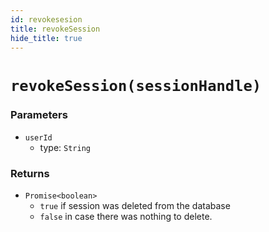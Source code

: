 ```yaml
---
id: revokesesion
title: revokeSession
hide_title: true
---
```


# ``revokeSession(sessionHandle)``
### Parameters
- ``userId`` 
  - type: ``String``

### Returns
- ``Promise<boolean>`` 
  - ``true`` if session was deleted from the database
  - ``false`` in case there was nothing to delete.